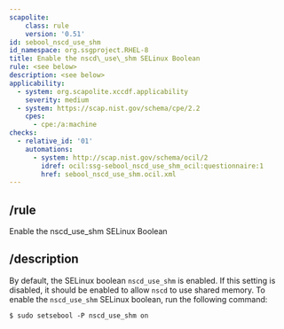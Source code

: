 ```yaml
---
scapolite:
    class: rule
    version: '0.51'
id: sebool_nscd_use_shm
id_namespace: org.ssgproject.RHEL-8
title: Enable the nscd\_use\_shm SELinux Boolean
rule: <see below>
description: <see below>
applicability:
  - system: org.scapolite.xccdf.applicability
    severity: medium
  - system: https://scap.nist.gov/schema/cpe/2.2
    cpes:
      - cpe:/a:machine
checks:
  - relative_id: '01'
    automations:
      - system: http://scap.nist.gov/schema/ocil/2
        idref: ocil:ssg-sebool_nscd_use_shm_ocil:questionnaire:1
        href: sebool_nscd_use_shm.ocil.xml
---
```



## /rule

Enable the nscd\_use\_shm SELinux Boolean

## /description

By
default, the SELinux boolean `nscd_use_shm` is enabled. If this setting
is disabled, it should be enabled to allow `nscd` to use shared memory.
To enable the `nscd_use_shm` SELinux boolean, run the following command:

``` 
$ sudo setsebool -P nscd_use_shm on
```
